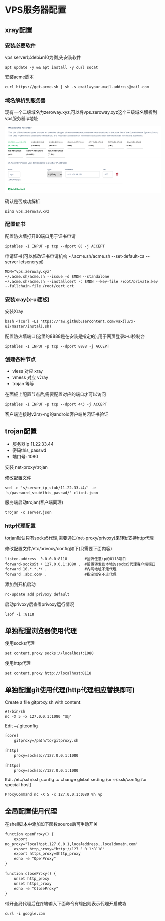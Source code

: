 # VPS服务器配置

## xray配置

### 安装必要软件

vps server以debian10为例,先安装软件

	apt update -y && apt install -y curl socat

安装acme脚本

	curl https://get.acme.sh | sh -s email=your-mail-address@mail.com

### 域名解析到服务器

现有一个二级域名为zeroway.xyz,可以将vps.zeroway.xyz这个三级域名解析到vps服务器ip地址

![a dns record](./atype.png)

确认是否成功解析

	ping vps.zeroway.xyz

### 配置证书

配置防火墙打开80端口用于证书申请

	iptables -I INPUT -p tcp --dport 80 -j ACCEPT

申请证书(可以修改证书申请机构 ~/.acme.sh/acme.sh  --set-default-ca --server letsencrypt)

	MDN="vps.zeroway.xyz"
	~/.acme.sh/acme.sh --issue -d $MDN --standalone
	~/.acme.sh/acme.sh --installcert -d $MDN --key-file /root/private.key --fullchain-file /root/cert.crt

### 安装xray(x-ui面板)

安装Xray

	bash <(curl -Ls https://raw.githubusercontent.com/vaxilu/x-ui/master/install.sh)

配置防火墙端口(这里的8888是在安装是指定的),用于网页登录x-ui控制台

	iptables -I INPUT -p tcp --dport 8888 -j ACCEPT

### 创建各种节点

- vless 对应 xray
- vmess 对应 v2ray
- trojan 等等

在面板上配置节点后,需要配置对应的端口才可以访问

	iptables -I INPUT -p tcp --dport 443 -j ACCEPT

客户端连接时v2ray-ng的android客户端关闭证书验证

## trojan配置

- 服务器ip 11.22.33.44
- 密码this_passwd
- 端口号: 1080

安装 net-proxy/trojan


修改配置文件

	sed -e 's/server_ip_stub/11.22.33.44/' -e 's/password_stub/this_passwd/' client.json

服务端启动trojan(客户端同理)

	trojan -c server.json

### http代理配置

torjan默认只有socks5代理,需要通过(net-proxy/privoxy)来转发支持http代理

修改配置文件/etc/privoxy/config如下(只需要下面内容)

	listen-address  0.0.0.0:8118 		#监听任意ip的8118端口
	forward-socks5t / 127.0.0.1:1080 .  #设置转发到本地的socks5代理客户端端口
	forward 10.*.*.*/ . 				#内网地址不走代理
	forward .abc.com/ . 				#指定域名不走代理

添加到开机启动

	rc-update add privoxy default

启动privoxy后查看privoxy运行情况

	lsof -i :8118

## 单独配置浏览器使用代理

使用socks代理

	set content.proxy socks://localhost:1080

使用http代理

	set content.proxy http://localhost:8118

## 单独配置git使用代理(http代理相应替换即可)

Create a file gitproxy.sh with content:

	#!/bin/sh
	nc -X 5 -x 127.0.0.1:1080 "$@"

Edit ~/.gitconfig

	[core]
		gitproxy=/path/to/gitproxy.sh

	[http]
		proxy=socks5://127.0.0.1:1080

	[https]
		proxy=socks5://127.0.0.1:1080

Edit /etc/ssh/ssh_config to change global setting (or ~/.ssh/config for special host)

	ProxyCommand nc -X 5 -x 127.0.0.1:1080 %h %p

## 全局配置使用代理

在shell脚本中添加如下函数source后可手动开关

	function openProxy() {
		export no_proxy="localhost,127.0.0.1,localaddress,.localdomain.com"
		export http_proxy="http://127.0.0.1:8118"
		export https_proxy=$http_proxy
		echo -e "OpenProxy"
	}

	function closeProxy() {
		unset http_proxy
		unset https_proxy
		echo -e "CloseProxy"
	}

带开全局代理后在终端输入下面命令有输出则表示代理开启成功

	curl -i google.com
